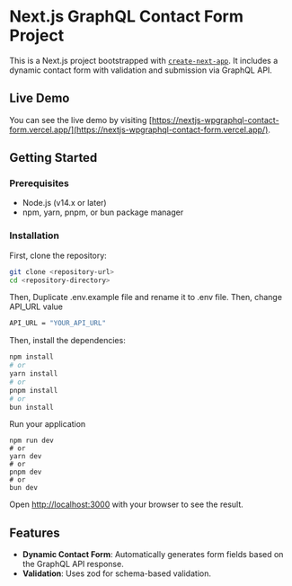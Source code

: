 # Next.js GraphQL Contact Form Project

This is a Next.js project bootstrapped with [`create-next-app`](https://github.com/vercel/next.js/tree/canary/packages/create-next-app). It includes a dynamic contact form with validation and submission via GraphQL API.

## Live Demo

You can see the live demo by visiting [https://nextjs-wpgraphql-contact-form.vercel.app/](https://nextjs-wpgraphql-contact-form.vercel.app/).

## Getting Started

### Prerequisites

- Node.js (v14.x or later)
- npm, yarn, pnpm, or bun package manager

### Installation

First, clone the repository:

```bash
git clone <repository-url>
cd <repository-directory>
```

Then, Duplicate .env.example file and rename it to .env file.
Then, change API_URL value

```bash
API_URL = "YOUR_API_URL"
```

Then, install the dependencies:

```bash
npm install
# or
yarn install
# or
pnpm install
# or
bun install
```

Run your application

```
npm run dev
# or
yarn dev
# or
pnpm dev
# or
bun dev
```

Open [http://localhost:3000](http://localhost:3000) with your browser to see the result.

## Features

- **Dynamic Contact Form**: Automatically generates form fields based on the GraphQL API response.
- **Validation**: Uses zod for schema-based validation.

